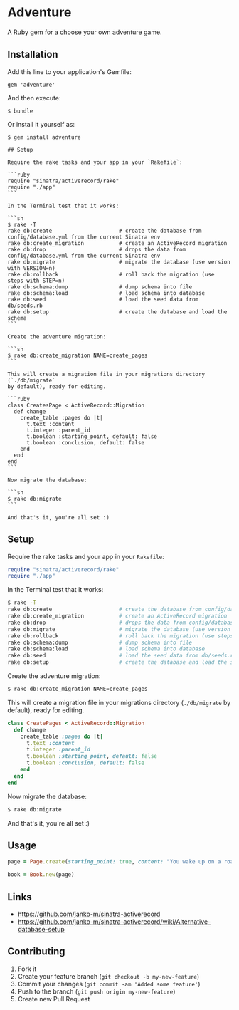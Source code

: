 # Adventure

A Ruby gem for a choose your own adventure game.

## Installation

Add this line to your application's Gemfile:

    gem 'adventure'

And then execute:

    $ bundle

Or install it yourself as:

    $ gem install adventure

    ## Setup

    Require the rake tasks and your app in your `Rakefile`:

    ```ruby
    require "sinatra/activerecord/rake"
    require "./app"
    ```

    In the Terminal test that it works:

    ```sh
    $ rake -T
    rake db:create                     # create the database from config/database.yml from the current Sinatra env
    rake db:create_migration           # create an ActiveRecord migration
    rake db:drop                       # drops the data from config/database.yml from the current Sinatra env
    rake db:migrate                    # migrate the database (use version with VERSION=n)
    rake db:rollback                   # roll back the migration (use steps with STEP=n)
    rake db:schema:dump                # dump schema into file
    rake db:schema:load                # load schema into database
    rake db:seed                       # load the seed data from db/seeds.rb
    rake db:setup                      # create the database and load the schema
    ```

    Create the adventure migration:

    ```sh
    $ rake db:create_migration NAME=create_pages
    ```

    This will create a migration file in your migrations directory (`./db/migrate`
    by default), ready for editing.

    ```ruby
    class CreatesPage < ActiveRecord::Migration
      def change
        create_table :pages do |t|
          t.text :content
          t.integer :parent_id
          t.boolean :starting_point, default: false
          t.boolean :conclusion, default: false
        end
      end
    end
    ```

    Now migrate the database:

    ```sh
    $ rake db:migrate
    ```

    And that's it, you're all set :)

## Setup

Require the rake tasks and your app in your `Rakefile`:

```ruby
require "sinatra/activerecord/rake"
require "./app"
```

In the Terminal test that it works:

```sh
$ rake -T
rake db:create                     # create the database from config/database.yml from the current Sinatra env
rake db:create_migration           # create an ActiveRecord migration
rake db:drop                       # drops the data from config/database.yml from the current Sinatra env
rake db:migrate                    # migrate the database (use version with VERSION=n)
rake db:rollback                   # roll back the migration (use steps with STEP=n)
rake db:schema:dump                # dump schema into file
rake db:schema:load                # load schema into database
rake db:seed                       # load the seed data from db/seeds.rb
rake db:setup                      # create the database and load the schema
```

Create the adventure migration:

```sh
$ rake db:create_migration NAME=create_pages
```

This will create a migration file in your migrations directory (`./db/migrate`
by default), ready for editing.

```ruby
class CreatePages < ActiveRecord::Migration
  def change
    create_table :pages do |t|
      t.text :content
      t.integer :parent_id
      t.boolean :starting_point, default: false
      t.boolean :conclusion, default: false
    end
  end
end
```

Now migrate the database:

```sh
$ rake db:migrate
```

And that's it, you're all set :)

## Usage

```ruby
page = Page.create(starting_point: true, content: "You wake up on a road. It's foggy and dampy. In your bag is 30 gold pieces and a bacon sandwich. Which do you choose?")

book = Book.new(page)
```

Links
----------

* https://github.com/janko-m/sinatra-activerecord
* https://github.com/janko-m/sinatra-activerecord/wiki/Alternative-database-setup


## Contributing

1. Fork it
2. Create your feature branch (`git checkout -b my-new-feature`)
3. Commit your changes (`git commit -am 'Added some feature'`)
4. Push to the branch (`git push origin my-new-feature`)
5. Create new Pull Request
